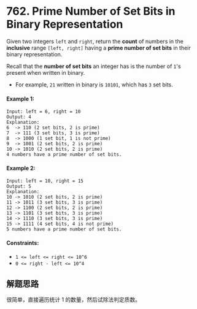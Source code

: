 # 762. Prime Number of Set Bits in Binary Representation

Given two integers `left` and `right`, return the **count** of numbers in the **inclusive** range `[left, right]` having a **prime number of set bits** in their binary representation.

Recall that the **number of set bits** an integer has is the number of `1`'s present when written in binary.

+ For example, `21` written in binary is `10101`, which has `3` set bits.
 
#### Example 1:

```
Input: left = 6, right = 10
Output: 4
Explanation:
6  -> 110 (2 set bits, 2 is prime)
7  -> 111 (3 set bits, 3 is prime)
8  -> 1000 (1 set bit, 1 is not prime)
9  -> 1001 (2 set bits, 2 is prime)
10 -> 1010 (2 set bits, 2 is prime)
4 numbers have a prime number of set bits.
```

#### Example 2:

```
Input: left = 10, right = 15
Output: 5
Explanation:
10 -> 1010 (2 set bits, 2 is prime)
11 -> 1011 (3 set bits, 3 is prime)
12 -> 1100 (2 set bits, 2 is prime)
13 -> 1101 (3 set bits, 3 is prime)
14 -> 1110 (3 set bits, 3 is prime)
15 -> 1111 (4 set bits, 4 is not prime)
5 numbers have a prime number of set bits.
``` 

#### Constraints:

+ `1 <= left <= right <= 10^6`
+ `0 <= right - left <= 10^4`

## 解题思路

很简单，直接遍历统计 1 的数量，然后试除法判定质数。
